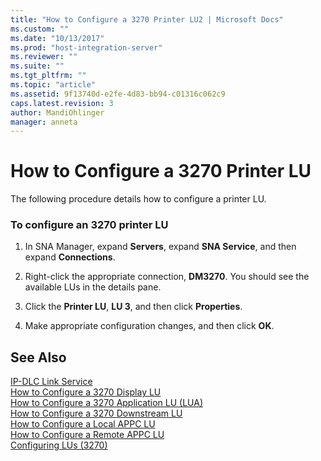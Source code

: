 ```yaml
---
title: "How to Configure a 3270 Printer LU2 | Microsoft Docs"
ms.custom: ""
ms.date: "10/13/2017"
ms.prod: "host-integration-server"
ms.reviewer: ""
ms.suite: ""
ms.tgt_pltfrm: ""
ms.topic: "article"
ms.assetid: 9f13740d-e2fe-4d83-bb94-c01316c062c9
caps.latest.revision: 3
author: MandiOhlinger
manager: anneta
---
```

# How to Configure a 3270 Printer LU
The following procedure details how to configure a printer LU.  
  
### To configure an 3270 printer LU  
  
1.  In SNA Manager, expand **Servers**, expand **SNA Service**, and then expand **Connections**.  
  
2.  Right-click the appropriate connection, **DM3270**. You should see the available LUs in the details pane.  
  
3.  Click the **Printer LU**, **LU 3**, and then click **Properties**.  
  
4.  Make appropriate configuration changes, and then click **OK**.  
  
## See Also  
 [IP-DLC Link Service](../Topic/IP-DLC%20Link%20Service1.md)   
 [How to Configure a 3270 Display LU](../core/how-to-configure-a-3270-display-lu.md)   
 [How to Configure a 3270 Application LU (LUA)](../core/how-to-configure-a-3270-application-lu-lua.md)   
 [How to Configure a 3270 Downstream LU](../core/how-to-configure-a-3270-downstream-lu.md)   
 [How to Configure a Local APPC LU](../core/how-to-configure-a-local-appc-lu.md)   
 [How to Configure a Remote APPC LU](../core/how-to-configure-a-remote-appc-lu.md)   
 [Configuring LUs (3270)](../core/configuring-lus-3270.md)